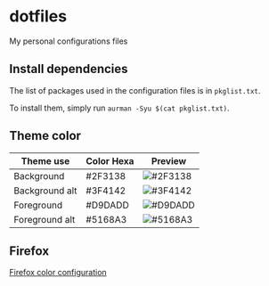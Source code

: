 # dotfiles
My personal configurations files

## Install dependencies
The list of packages used in the configuration files is in `pkglist.txt`.

To install them, simply run `aurman -Syu $(cat pkglist.txt)`.

## Theme color

| Theme use| Color Hexa | Preview |
|----------|------------|---------|
|Background | #2F3138 |  ![#2F3138](https://img.shields.io/badge/2F3138-%20%20%20%20%20%20%20%20%20%20%20%20-2F3138.svg?)|
|Background alt | #3F4142 | ![#3F4142](https://img.shields.io/badge/3F4142-%20%20%20%20%20%20%20%20%20%20%20%20-3F4142.svg?)|
|Foreground | #D9DADD | ![#D9DADD](https://img.shields.io/badge/D9DADD-%20%20%20%20%20%20%20%20%20%20%20%20-D9DADD.svg?) |
|Foreground alt | #5168A3 |![#5168A3](https://img.shields.io/badge/5168A3-%20%20%20%20%20%20%20%20%20%20%20%20-5168A3.svg?) |


## Firefox
[Firefox color configuration](https://color.firefox.com/?theme=XQAAAALjAAAAAAAAAABBKYhm849SCiazH1KEGccwS-xNVAVTV01I4rAwAmOpZ0bK_lnuDHhP9XcTrfYriVdWNXdRTmtPrVK1Oa9lntvuy-Q9OutJ4IAx3bL5_SjOPFJ4h5N8dDZN6RobCRSktkY9UpZ21FvMp4N0JZXjnhUsrDM3ICV34K5_c1jAerKx2OVdAfj3lC_3b67e6j9N0cqpUCqrwzrdH_xHC8A)

